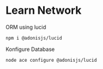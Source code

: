 # Learn Network

ORM using lucid

```npm i @adonisjs/lucid```

Konfigure Database

```node ace configure @adonisjs/lucid```
